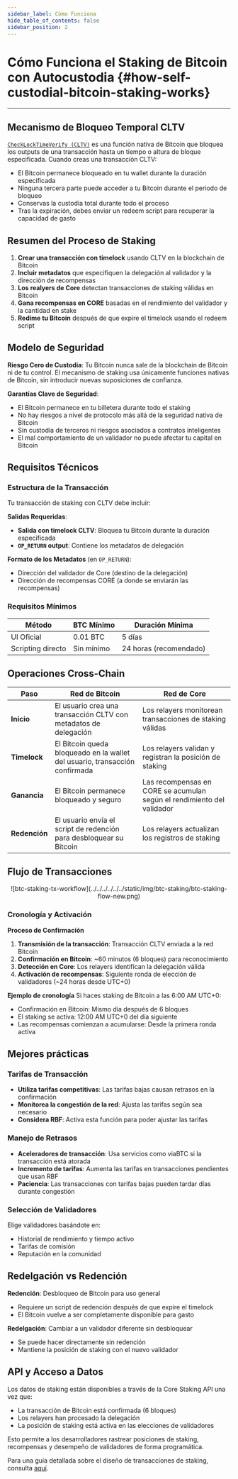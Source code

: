 ```yaml
---
sidebar_label: Cómo Funciona
hide_table_of_contents: false
sidebar_position: 2
---
```


# Cómo Funciona el Staking de Bitcoin con Autocustodia {#how-self-custodial-bitcoin-staking-works}

---

## Mecanismo de Bloqueo Temporal CLTV

[`CheckLockTimeVerify (CLTV)`](https://en.bitcoin.it/wiki/Timelock#CheckLockTimeVerify) es una función nativa de Bitcoin que bloquea los outputs de una transacción hasta un tiempo o altura de bloque especificada. Cuando creas una transacción CLTV:

- El Bitcoin permanece bloqueado en tu wallet durante la duración especificada
- Ninguna tercera parte puede acceder a tu Bitcoin durante el periodo de bloqueo
- Conservas la custodia total durante todo el proceso
- Tras la expiración, debes enviar un redeem script para recuperar la capacidad de gasto

## Resumen del Proceso de Staking

1. **Crear una transacción con timelock** usando CLTV en la blockchain de Bitcoin
2. **Incluir metadatos** que especifiquen la delegación al validador y la dirección de recompensas
3. **Los realyers de Core** detectan transacciones de staking válidas en Bitcoin
4. **Gana recompensas en CORE** basadas en el rendimiento del validador y la cantidad en stake
5. **Redime tu Bitcoin** después de que expire el timelock usando el redeem script

## Modelo de Seguridad

**Riesgo Cero de Custodia**: Tu Bitcoin nunca sale de la blockchain de Bitcoin ni de tu control. El mecanismo de staking usa únicamente funciones nativas de Bitcoin, sin introducir nuevas suposiciones de confianza.

**Garantías Clave de Seguridad**:

- El Bitcoin permanece en tu billetera durante todo el staking
- No hay riesgos a nivel de protocolo más allá de la seguridad nativa de Bitcoin
- Sin custodia de terceros ni riesgos asociados a contratos inteligentes
- El mal comportamiento de un validador no puede afectar tu capital en Bitcoin

## Requisitos Técnicos

### Estructura de la Transacción

Tu transacción de staking con CLTV debe incluir:

**Salidas Requeridas**:

- **Salida con timelock CLTV**: Bloquea tu Bitcoin durante la duración especificada
- **`OP_RETURN` output**: Contiene los metadatos de delegación

**Formato de los Metadatos** (en `OP_RETURN`):

- Dirección del validador de Core (destino de la delegación)
- Dirección de recompensas CORE (a donde se enviarán las recompensas)

### Requisitos Mínimos

| **Método**        | **BTC Mínimo**           | **Duración Mínima**                       |
| ----------------- | ------------------------ | ----------------------------------------- |
| UI Oficial        | 0.01 BTC | 5 días                                    |
| Scripting directo | Sin mínimo               | 24 horas (recomendado) |

## Operaciones Cross-Chain

| **Paso**      | **Red de Bitcoin**                                                          | **Red de Core**                                                        |
| ------------- | --------------------------------------------------------------------------- | ---------------------------------------------------------------------- |
| **Inicio**    | El usuario crea una transacción CLTV con metadatos de delegación            | Los relayers monitorean transacciones de staking válidas               |
| **Timelock**  | El Bitcoin queda bloqueado en la wallet del usuario, transacción confirmada | Los relayers validan y registran la posición de staking                |
| **Ganancia**  | El Bitcoin permanece bloqueado y seguro                                     | Las recompensas en CORE se acumulan según el rendimiento del validador |
| **Redención** | El usuario envía el script de redención para desbloquear su Bitcoin         | Los relayers actualizan los registros de staking                       |

## Flujo de Transacciones

<p align="center">
![btc-staking-tx-workflow](../../../../../../static/img/btc-staking/btc-staking-flow-new.png)
</p>

### Cronología y Activación

**Proceso de Confirmación**

1. **Transmisión de la transacción**: Transacción CLTV enviada a la red Bitcoin
2. **Confirmación en Bitcoin**: ~60 minutos (6 bloques) para reconocimiento
3. **Detección en Core**: Los relayers identifican la delegación válida
4. **Activación de recompensas**: Siguiente ronda de elección de validadores (~24 horas desde UTC+0)

**Ejemplo de cronología**
Si haces staking de Bitcoin a las 6:00 AM UTC+0:

- Confirmación en Bitcoin: Mismo día después de 6 bloques
- El staking se activa: 12:00 AM UTC+0 del día siguiente
- Las recompensas comienzan a acumularse: Desde la primera ronda activa

## Mejores prácticas

### Tarifas de Transacción

- **Utiliza tarifas competitivas**: Las tarifas bajas causan retrasos en la confirmación
- **Monitorea la congestión de la red**: Ajusta las tarifas según sea necesario
- **Considera RBF**: Activa esta función para poder ajustar las tarifas

### Manejo de Retrasos

- **Aceleradores de transacción**: Usa servicios como viaBTC si la transacción está atorada
- **Incremento de tarifas**: Aumenta las tarifas en transacciones pendientes que usan RBF
- **Paciencia**: Las transacciones con tarifas bajas pueden tardar días durante congestión

### Selección de Validadores

Elige validadores basándote en:

- Historial de rendimiento y tiempo activo
- Tarifas de comisión
- Reputación en la comunidad

## Redelgación vs Redención

**Redención**: Desbloqueo de Bitcoin para uso general

- Requiere un script de redención después de que expire el timelock
- El Bitcoin vuelve a ser completamente disponible para gasto

**Redelgación**: Cambiar a un validador diferente sin desbloquear

- Se puede hacer directamente sin redención
- Mantiene la posición de staking con el nuevo validador

## API y Acceso a Datos

Los datos de staking están disponibles a través de la Core Staking API una vez que:

- La transacción de Bitcoin está confirmada (6 bloques)
- Los relayers han procesado la delegación
- La posición de staking está activa en las elecciones de validadores

Esto permite a los desarrolladores rastrear posiciones de staking, recompensas y desempeño de validadores de forma programática.

Para una guía detallada sobre el diseño de transacciones de staking, consulta [aquí](./design.md).
